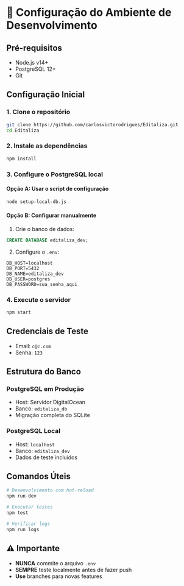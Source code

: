 # 🚀 Configuração do Ambiente de Desenvolvimento

## Pré-requisitos
- Node.js v14+
- PostgreSQL 12+
- Git

## Configuração Inicial

### 1. Clone o repositório
```bash
git clone https://github.com/carlosvictorodrigues/Editaliza.git
cd Editaliza
```

### 2. Instale as dependências
```bash
npm install
```

### 3. Configure o PostgreSQL local

#### Opção A: Usar o script de configuração
```bash
node setup-local-db.js
```

#### Opção B: Configurar manualmente
1. Crie o banco de dados:
```sql
CREATE DATABASE editaliza_dev;
```

2. Configure o `.env`:
```env
DB_HOST=localhost
DB_PORT=5432
DB_NAME=editaliza_dev
DB_USER=postgres
DB_PASSWORD=sua_senha_aqui
```

### 4. Execute o servidor
```bash
npm start
```

## Credenciais de Teste
- Email: `c@c.com`
- Senha: `123`

## Estrutura do Banco

### PostgreSQL em Produção
- Host: Servidor DigitalOcean
- Banco: `editaliza_db`
- Migração completa do SQLite

### PostgreSQL Local
- Host: `localhost`
- Banco: `editaliza_dev`
- Dados de teste incluídos

## Comandos Úteis

```bash
# Desenvolvimento com hot-reload
npm run dev

# Executar testes
npm test

# Verificar logs
npm run logs
```

## ⚠️ Importante
- **NUNCA** commite o arquivo `.env`
- **SEMPRE** teste localmente antes de fazer push
- **Use** branches para novas features